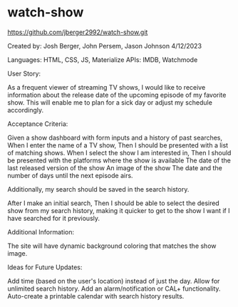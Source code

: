 # watch-show

<!-- 
image url
external url 
-->
https://github.com/jberger2992/watch-show.git


Created by: Josh Berger, John Persem, Jason Johnson
4/12/2023

Languages: HTML, CSS, JS, Materialize
APIs: IMDB, Watchmode

User Story: 

As a frequent viewer of streaming TV shows, I would like to receive information about the release date of the upcoming episode of my favorite show. This will enable me to plan for a sick day or adjust my schedule accordingly.


Acceptance Criteria:

Given a show dashboard with form inputs and a history of past searches,
When I enter the name of a TV show,
Then I should be presented with a list of matching shows.
When I select the show I am interested in,
Then I should be presented with the platforms where the show is available
The date of the last released version of the show
An image of the show
The date and the number of days until the next episode airs.

Additionally, my search should be saved in the search history.

After I make an initial search,
Then I should be able to select the desired show from my search history, making it quicker to get to the show I want if I have searched for it previously.


Additional Information:

The site will have dynamic background coloring that matches the show image.


Ideas for Future Updates:

Add time (based on the user's location) instead of just the day.
Allow for unlimited search history.
Add an alarm/notification or CAL+ functionality.
Auto-create a printable calendar with search history results.
